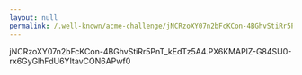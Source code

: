 ```yaml
---
layout: null
permalink: /.well-known/acme-challenge/jNCRzoXY07n2bFcKCon-4BGhvStiRr5PnT_kEdTz5A4
---
```

jNCRzoXY07n2bFcKCon-4BGhvStiRr5PnT_kEdTz5A4.PX6KMAPlZ-G84SU0-rx6GyGlhFdU6YItavCON6APwf0
